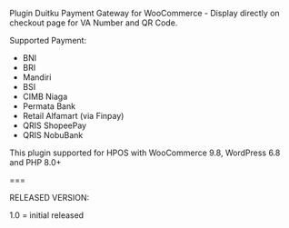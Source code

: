 Plugin Duitku Payment Gateway for WooCommerce - Display directly on checkout page for VA Number and QR Code.

Supported Payment:
- BNI
- BRI
- Mandiri
- BSI
- CIMB Niaga
- Permata Bank
- Retail Alfamart (via Finpay)
- QRIS ShopeePay
- QRIS NobuBank

This plugin supported for HPOS with WooCommerce 9.8, WordPress 6.8 and PHP 8.0+

===

RELEASED VERSION:

1.0 = initial released
